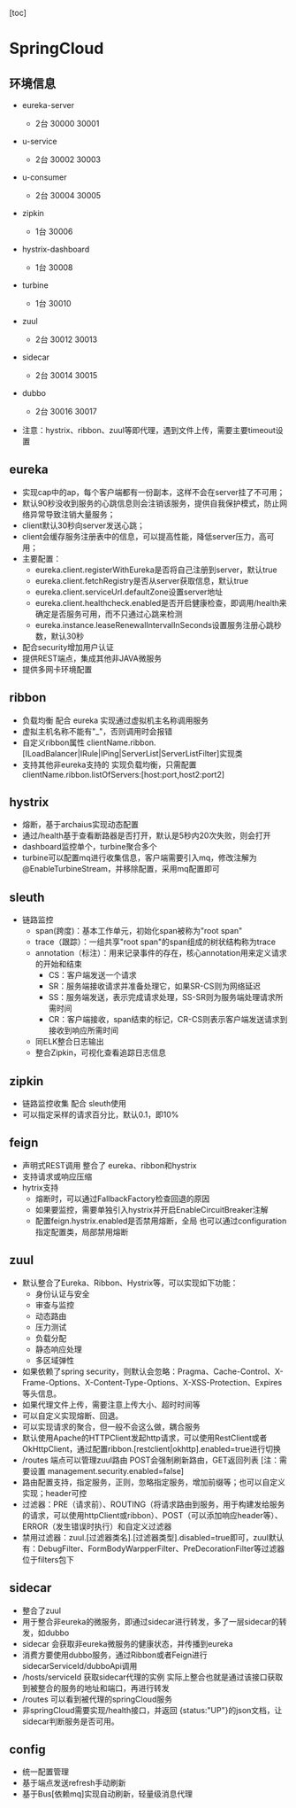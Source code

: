 [toc]
# SpringCloud
## 环境信息
- eureka-server 
    - 2台 30000  30001
- u-service
    - 2台  30002 30003
- u-consumer
    - 2台  30004 30005
- zipkin
    - 1台 30006 
- hystrix-dashboard
    - 1台 30008
- turbine
    - 1台 30010
- zuul
    - 2台 30012 30013
- sidecar
    - 2台 30014 30015
- dubbo
    - 2台 30016 30017

- 注意：hystrix、ribbon、zuul等即代理，遇到文件上传，需要主要timeout设置

## eureka
- 实现cap中的ap，每个客户端都有一份副本，这样不会在server挂了不可用；
- 默认90秒没收到服务的心跳信息则会注销该服务，提供自我保护模式，防止网络异常导致注销大量服务；
- client默认30秒向server发送心跳；
- client会缓存服务注册表中的信息，可以提高性能，降低server压力，高可用；
- 主要配置：
  - eureka.client.registerWithEureka是否将自己注册到server，默认true
  - eureka.client.fetchRegistry是否从server获取信息，默认true
  - eureka.client.serviceUrl.defaultZone设置server地址
  - eureka.client.healthcheck.enabled是否开启健康检查，即调用/health来确定是否服务可用，而不只通过心跳来检测
  - eureka.instance.leaseRenewalIntervalInSeconds设置服务注册心跳秒数，默认30秒
- 配合security增加用户认证
- 提供REST端点，集成其他非JAVA微服务
- 提供多网卡环境配置
    
## ribbon
- 负载均衡 配合 eureka 实现通过虚拟机主名称调用服务
- 虚拟主机名称不能有"_"，否则调用时会报错
- 自定义ribbon属性 clientName.ribbon.[ILoadBalancer|IRule|IPing|ServerList|ServerListFilter]实现类
- 支持其他非eureka支持的 实现负载均衡，只需配置clientName.ribbon.listOfServers:[host:port,host2:port2]


## hystrix
- 熔断，基于archaius实现动态配置
- 通过/health基于查看断路器是否打开，默认是5秒内20次失败，则会打开
- dashboard监控单个，turbine聚合多个
- turbine可以配置mq进行收集信息，客户端需要引入mq，修改注解为@EnableTurbineStream，并移除配置，采用mq配置即可


## sleuth
- 链路监控
  - span(跨度)：基本工作单元，初始化span被称为"root span"
  - trace（跟踪）：一组共享"root span"的span组成的树状结构称为trace
  - annotation（标注）：用来记录事件的存在，核心annotation用来定义请求的开始和结束
    - CS：客户端发送一个请求
    - SR：服务端接收请求并准备处理它，如果SR-CS则为网络延迟
    - SS：服务端发送，表示完成请求处理，SS-SR则为服务端处理请求所需时间
    - CR：客户端接收，span结束的标记，CR-CS则表示客户端发送请求到接收到响应所需时间
  - 同ELK整合日志输出
  - 整合Zipkin，可视化查看追踪日志信息
    
## zipkin
 - 链路监控收集 配合 sleuth使用
 - 可以指定采样的请求百分比，默认0.1，即10%
    
## feign
 - 声明式REST调用 整合了 eureka、ribbon和hystrix
 - 支持请求或响应压缩
 - hytrix支持
   - 熔断时，可以通过FallbackFactory检查回退的原因
   - 如果要监控，需要单独引入hystrix并开启EnableCircuitBreaker注解
   - 配置feign.hystrix.enabled是否禁用熔断，全局 也可以通过configuration指定配置类，局部禁用熔断

## zuul
 - 默认整合了Eureka、Ribbon、Hystrix等，可以实现如下功能：
   - 身份认证与安全
   - 审查与监控
   - 动态路由
   - 压力测试
   - 负载分配
   - 静态响应处理
   - 多区域弹性
 - 如果依赖了spring security，则默认会忽略：Pragma、Cache-Control、X-Frame-Options、X-Content-Type-Options、X-XSS-Protection、Expires等头信息。
 - 如果代理文件上传，需要注意上传大小、超时时间等
 - 可以自定义实现熔断、回退。
 - 可以实现请求的聚合，但一般不会这么做，耦合服务
 - 默认使用Apache的HTTPClient发起http请求，可以使用RestClient或者OkHttpClient，通过配置ribbon.[restclient|okhttp].enabled=true进行切换
 - /routes 端点可以管理zuul路由 POST会强制刷新路由，GET返回列表 [注：需要设置 management.security.enabled=false]
 - 路由配置支持，指定服务，正则，忽略指定服务，增加前缀等；也可以自定义实现；header可控
 - 过滤器：PRE（请求前）、ROUTING（将请求路由到服务，用于构建发给服务的请求，可以使用httpClient或ribbon）、POST（可以添加响应header等）、ERROR（发生错误时执行）和自定义过滤器
 - 禁用过滤器：zuul.[过滤器类名].[过滤器类型].disabled=true即可，zuul默认有：DebugFilter、FormBodyWarpperFilter、PreDecorationFilter等过滤器位于filters包下

## sidecar
 - 整合了zuul 
 - 用于整合非eureka的微服务，即通过sidecar进行转发，多了一层sidecar的转发，如dubbo
 - sidecar 会获取非eureka微服务的健康状态，并传播到eureka
 - 消费方要使用dubbo服务，通过Ribbon或者Feign进行sidecarServiceId/dubboApi调用
 - /hosts/serviceId 获取sidecar代理的实例 实际上整合也就是通过该接口获取到被整合的服务的地址和端口，再进行转发
 - /routes 可以看到被代理的springCloud服务
 - 非springCloud需要实现/health接口，并返回 {status:"UP"}的json文档，让sidecar判断服务是否可用。
 
  
  
  
## config
 - 统一配置管理
 - 基于端点发送refresh手动刷新
 - 基于Bus[依赖mq]实现自动刷新，轻量级消息代理



